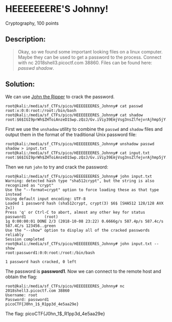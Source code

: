 # HEEEEEEERE'S Johnny!
Cryptography, 100 points

## Description:
> Okay, so we found some important looking files on a linux computer. Maybe they can be used to get a password to the process. Connect with nc 2018shell3.picoctf.com 38860. Files can be found here: _passwd_ _shadow_. 


## Solution:

We can use [John the Ripper](https://www.openwall.com/john/) to crack the password.

```console
root@kali:/media/sf_CTFs/pico/HEEEEEEERES_Johnny# cat passwd 
root:x:0:0:root:/root:/bin/bash
root@kali:/media/sf_CTFs/pico/HEEEEEEERES_Johnny# cat shadow 
root:$6$IGI9prWh$ZHToiAnzeD1Swp.zQzJ/Gv.iViy39EmjVsg3nsZlfejvrAjhmp5jY.1N6aRbjFJVQX8hHmTh7Oly3NzogaH8c1:17770:0:99999:7:::
```

First we use the `unshadow` utility to combine the `passwd` and `shadow` files and output them in the format of the traditional Unix password file:

```console
root@kali:/media/sf_CTFs/pico/HEEEEEEERES_Johnny# unshadow passwd shadow > input.txt
root@kali:/media/sf_CTFs/pico/HEEEEEEERES_Johnny# cat input.txt 
root:$6$IGI9prWh$ZHToiAnzeD1Swp.zQzJ/Gv.iViy39EmjVsg3nsZlfejvrAjhmp5jY.1N6aRbjFJVQX8hHmTh7Oly3NzogaH8c1:0:0:root:/root:/bin/bash
```

Then we run `john` to try and crack the password:

```console
root@kali:/media/sf_CTFs/pico/HEEEEEEERES_Johnny# john input.txt 
Warning: detected hash type "sha512crypt", but the string is also recognized as "crypt"
Use the "--format=crypt" option to force loading these as that type instead
Using default input encoding: UTF-8
Loaded 1 password hash (sha512crypt, crypt(3) $6$ [SHA512 128/128 AVX 2x])
Press 'q' or Ctrl-C to abort, almost any other key for status
password1        (root)
1g 0:00:00:01 DONE 2/3 (2018-10-08 23:22) 0.6666g/s 587.4p/s 587.4c/s 587.4C/s 123456..green
Use the "--show" option to display all of the cracked passwords reliably
Session completed
root@kali:/media/sf_CTFs/pico/HEEEEEEERES_Johnny# john input.txt --show
root:password1:0:0:root:/root:/bin/bash

1 password hash cracked, 0 left

```

The password is **password1**.
Now we can connect to the remote host and obtain the flag:

```console
root@kali:/media/sf_CTFs/pico/HEEEEEEERES_Johnny# nc 2018shell3.picoctf.com 38860
Username: root
Password: password1
picoCTF{J0hn_1$_R1pp3d_4e5aa29e}
```

The flag: picoCTF{J0hn_1$_R1pp3d_4e5aa29e}